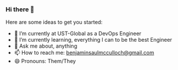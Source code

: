 ### Hi there 👋


Here are some ideas to get you started:

- 🔭 I’m currently at UST-Global as a DevOps Engineer 
- 🌱 I’m currently learning, everything I can to be the best Engineer 
- 💬 Ask me about, anything
- 📫 How to reach me: benjaminsaulmcculloch@gmail.com
- 😄 Pronouns: Them/They

